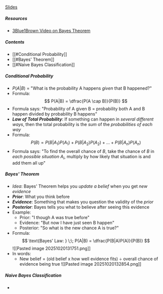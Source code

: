 [Slides](https://ele.exeter.ac.uk/pluginfile.php/5300365/mod_resource/content/4/COM1011-Bayes-and-NaiveBayes.pdf)


##### Resources
 - [3Blue1Brown Video on Bayes Theorem](https://www.youtube.com/watch?v=HZGCoVF3YvM)


##### Contents
 - [[#Conditional Probability]]
 - [[#Bayes' Theorem]]
 - [[#Naive Bayes Classification]]


##### Conditional Probability
 - $P(A|B)$ = "What is the probability A happens *given* that B happened?"
 - Formula:
$$
P(A|B) = \dfrac{P(A \cap B)}{P(B)}
$$
 - Formula says: "Probability of A given B = probability both A and B happen divided by probability B happens"
 - ***Law of Total Probability***: If something can happen in *several different ways*, then the total probability is the *sum* of the *probabilities of each way*
 - Formula:
$$
P(B) = P(B|A_1)P(A_1) + P(B|A_2)P(A_2) + ... + P(B|A_n)P(A_n)
$$
 - Formula says: "To find the overall chance of $B$, take the chance of $B$ in *each possible situation* $A_i$, multiply by how likely that situation is and add them all up"


##### Bayes' Theorem
 - *Idea*: Bayes' Theorem helps you *update a belief* when you get *new evidence*
 - ***Prior***: What you think before
 - ***Evidence***: Something that makes you question the validity of the *prior*
 - ***Posterior***: Bayes tells you what to believe after seeing this evidence
 - Example:
	 - Prior: "I though A was true before"
	 - Evidence: "But now I have just seen B happen"
	 - Posterior: "So what is the new chance A is true?"
 - Formula:
$$
\text{Bayes' Law: } \;\; P(A|B) = \dfrac{P(B|A)P(A)}{P(B)}
$$
![[Pasted image 20251020131751.png]]
 - In words:
	 - New belief = (old belief x how well evidence fits) $\div$ overall chance of evidence being true
![[Pasted image 20251020132854.png]]


##### Naive Bayes Classification
 - 








